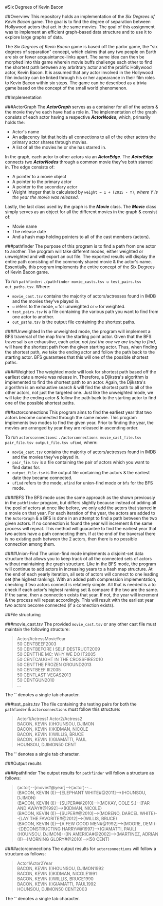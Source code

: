 #Six Degrees of Kevin Bacon

##Overview
This repository holds an implementation of the *Six Degrees of Kevin Bacon* game. The goal is to find the degree of separation between Hollywood actors that act in the same movies. The goal of this assignment was to implement an efficient graph-based data structure and to use it to explore large graphs of data.

The *Six Degrees of Kevin Bacon* game is based off the parlor game, the "six degrees of separation" concept, which claims that any two people on Earth are six or fewer acquaintance-links apart. The same idea can then be morphed into this game wherein movie buffs challenge each other to find the shortest path between any arbritrary actor and the prolific Hollywood actor, Kevin Bacon. It is assumed that any actor involved in the Hollywood film industry can be linked through his or her appearance in their film roles to Kevin Bacon within six steps. The game can be described as a trivia game based on the concept of the small world phenomenon.

##Implementation

###ActorGraph
The **_ActorGraph_** serves as a container for all of the actors & the movie they've each have had a role in. The implementation of the graph consists of each actor having a respective **_ActorNodes_**, which, primarily holds the:

* Actor's name
* An adjacency list that holds all connections to all of the other actors the primary actor shares through movies.
* A list of all the movies he or she has starred in.

In the graph, each actor to other actors via an **_ActorEdge_**. The **_ActorEdge_** connects two **_ActorNodes_** through a common movie they've both starred in. The edge consists of: 

* A pointer to a movie object
* A pointer to the primary actor
* A pointer to the secondary actor
* Weight integer that is calculated by `weight = 1 + (2015 - Y)`, *where Y is the year the movie was released.*

Lastly, the last class used by the graph is the **_Movie_** class. The **_Movie_** class simply serves as an object for all the different movies in the graph & consist of: 

* Movie name
* The release date
* And a hash map holding pointers to all of the cast members (actors).

###pathfinder
The purpose of this program is to find a path from one actor to another. The program will take different modes, either weighted or unweighted and will export an out file. The exported results will display the entire path consisting of the commonly shared movie & the actor's name. Essentially, this program implements the entire concept of the Six Degrees of Kevin Bacon game.

To run `pathfinder`:
`./pathfinder movie_casts.tsv u test_pairs.tsv out_paths.tsv`. Where: 

* `movie_cast.tsv` contains the majority of actors/actresses found in IMDB and the movies they've played in.
* `u` refers to the mode, `u` for unweighted or `w` for weighted.
* `test_pairs.tsv` is a file containing the various path you want to find from one actor to another.
* `out_paths.tsv` is the output file containing the shortest paths.

####Unweighted
In the unweighted mode, the program will implement a BFS traversal of the map from the starting point actor. Given that the BFS traversal is an exhaustive, each actor, *not just the one we are trying to find*, will have the shortest path from the given starting actor. Thus, when finding the shortest path, we take the ending actor and follow the path back to the starting actor. BFS guarantees that this will one of the possible shortest paths.

####Weighted
The weighted mode will look for shortest path based off the earliest date a movie was release in. Therefore, a Djikstra's algorithm is implemented to find the shortest path to an actor. Again, the Djikstra's algorithm is an exhaustive search & will find the shortest path to all of the other actors, not just the targeted one. Just like the unweighted mode, we will take the ending actor & follow the path back to the starting actor to find one of the possible shortest paths.

###actorconnections
This program aims to find the earliest year that two actors become connected through the same movie. This program implements two modes to find the given year. Prior to finding the year, the movies are arranged by year they are released in ascending order.

To run `actorsconnections`: `./actorconnections movie_cast_file.tsv pair_file.tsv output_file.tsv ufind`, where: 

* `movie_cast.tsv` contains the majority of actors/actresses found in IMDB and the movies they've played in.
* `pair_fie.tsv` is a file containing the pair of actors which you want to find dates for.
* `output_file.tsv` is the output file containing the actors & the earliest date they became connected.
* `ufind` refers to the mode, `ufind` for union-find mode or `bfs` for the BFS mode.

####BFS
The BFS mode uses the same approach as the shown previously in the `pathfinder` program, but differs slightly because instead of adding all the pool of actors at once like before, we only add the actors that starred in a movie on that year. For each iteration of the year, the actors are added to the `ActorGraph` & a BFS is done in an attempt to find a path between the two given actors. If no connection is found the year will increment & the same process will repeat. This method will guarantee to find the earliest year that two actors have a path connecting them. If at the end of the traversal there is no existing path between the 2 actors, then there is no possible connection among them.

####Union-Find
The union-find mode implements a disjoint-set data structure that allows you to keep track of all the connected sets of actors without maintaining the graph structure. Like in the BFS mode, the program will continue to add actors in increasing years to a hash map structure. At the end of each yearly iteration, all sets of actors will connect to one leading set (the highest ranking). With an added path compression implementation, checking if two actors connect is relatively simple. All that is needed is a to check if each actor's highest ranking set & compare if the two are the same. If the same, then a connection exists that year. If not, the year will increment & the process will repeat accordingly. This will result with the earliest year two actors become connected (if a connection exists).

##File structuring

###movie_cast.tsv
The provided `movie_cast.tsv` or any other cast file must maintain the following structure: 

> Actor/Actress<TAB>Movie<TAB>Year<br />
50 CENT<TAB>BEEF<TAB>2003<br />
50 CENT<TAB>BEFORE I SELF DESTRUCT<TAB>2009<br />
50 CENT<TAB>THE MC: WHY WE DO IT<TAB>2005<br />
50 CENT<TAB>CAUGHT IN THE CROSSFIRE<TAB>2010<br />
50 CENT<TAB>THE FROZEN GROUND<TAB>2013<br />
50 CENT<TAB>BEEF III<TAB>2005<br />
50 CENT<TAB>LAST VEGAS<TAB>2013<br />
50 CENT<TAB>GUN<TAB>2010<br />
...

The '<TAB>' denotes a single tab character.

###test_pairs.tsv
The file containing the testing pairs for both the `pathfinder` & `actorconnections` must follow this structure: 

>Actor1/Actress1 Actor2/Actress2<br />
BACON, KEVIN (I)<TAB>HOUNSOU, DJIMON<br />
BACON, KEVIN (I)<TAB>KIDMAN, NICOLE<br />
BACON, KEVIN (I)<TAB>WILLIS, BRUCE<br />
BACON, KEVIN (I)<TAB>GIAMATTI, PAUL<br />
HOUNSOU, DJIMON<TAB>50 CENT<br />

The '<TAB>' denotes a single tab character.

###Output results

####pathfinder
The output results for `pathfinder` will follow a structure as follows: 

> (actor)--[movie#@year]-->(actor)--...<br />
(BACON, KEVIN (I))--[ELEPHANT WHITE#@2011]-->(HOUNSOU, DJIMON)<br />
(BACON, KEVIN (I))--[SUPER#@2010]-->(MCKAY, COLE S.)--[FAR AND AWAY#@1992]-->(KIDMAN, NICOLE)<br />
(BACON, KEVIN (I))--[SUPER#@2010]-->(MORENO, DARCEL WHITE)--[LAY THE FAVORITE#@2012]-->(WILLIS, BRUCE)<br />
(BACON, KEVIN (I))--[A FEW GOOD MEN#@1992]-->(MOORE, DEMI)--[DECONSTRUCTING HARRY#@1997]-->(GIAMATTI, PAUL)<br />
(HOUNSOU, DJIMON)--[IN AMERICA#@2002]-->(MARTINEZ, ADRIAN (I))--[MORNING GLORY#@2010]-->(50 CENT)<br />

####actorconnections
The output results for `actorconnections` will follow a structure as follows:

> Actor1<TAB>Actor2<TAB>Year<br />
BACON, KEVIN (I)<TAB>HOUNSOU, DJIMON<TAB>1992<br />
BACON, KEVIN (I)<TAB>KIDMAN, NICOLE<TAB>1991<br />
BACON, KEVIN (I)<TAB>WILLIS, BRUCE<TAB>1990<br />
BACON, KEVIN (I)<TAB>GIAMATTI, PAUL<TAB>1992<br />
HOUNSOU, DJIMON<TAB>50 CENT<TAB>2003<br />

The '<TAB>' denotes a single tab character.

